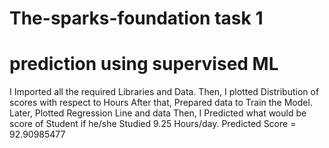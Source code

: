 # The-sparks-foundation task 1

# prediction using supervised ML
I Imported all the required Libraries and Data.
Then, I plotted Distribution of scores with respect to Hours
After that, Prepared data to Train the Model.
Later, Plotted Regression Line and data
Then, I Predicted what would be score of Student if he/she Studied 9.25 Hours/day.
Predicted Score = 92.90985477



